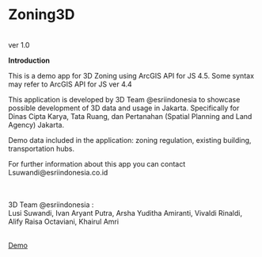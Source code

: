 # Zoning3D
<br>ver 1.0

<b>Introduction</b><br>
<p>This is a demo app for 3D Zoning using ArcGIS API for JS 4.5. Some syntax may refer to ArcGIS API for JS ver 4.4</p>
<p>This application is developed by 3D Team @esriindonesia to showcase possible development of 3D data and usage in Jakarta.
Specifically for Dinas Cipta Karya, Tata Ruang, dan Pertanahan (Spatial Planning and Land Agency) Jakarta.
</p>
<p>Demo data included in the application: zoning regulation, existing building, transportation hubs.</p>
<p>For further information about this app you can contact Lsuwandi@esriindonesia.co.id</p>
<br>
<br>
3D Team @esriindonesia :<br>
Lusi Suwandi, Ivan Aryant Putra, Arsha Yuditha Amiranti, Vivaldi Rinaldi, Alify Raisa Octaviani, Khairul Amri
<br>
<br>

<a href="https://nlussd.github.io/Zoning3D/index.html">Demo</a>
